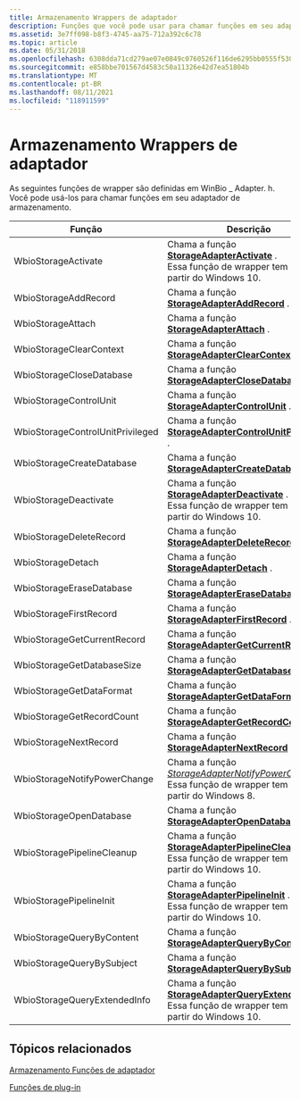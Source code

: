 ```yaml
---
title: Armazenamento Wrappers de adaptador
description: Funções que você pode usar para chamar funções em seu adaptador de armazenamento. Essas funções são definidas em WinBio \_ Adapter. h.
ms.assetid: 3e7ff098-b8f3-4745-aa75-712a392c6c78
ms.topic: article
ms.date: 05/31/2018
ms.openlocfilehash: 6308dda71cd279ae07e0849c0760526f116de6295bb0555f530f31a0033a5851
ms.sourcegitcommit: e858bbe701567d4583c50a11326e42d7ea51804b
ms.translationtype: MT
ms.contentlocale: pt-BR
ms.lasthandoff: 08/11/2021
ms.locfileid: "118911599"
---
```

# <a name="storage-adapter-wrappers"></a>Armazenamento Wrappers de adaptador

As seguintes funções de wrapper são definidas em WinBio \_ Adapter. h. Você pode usá-los para chamar funções em seu adaptador de armazenamento.



| Função                                    | Descrição                                                                                                                                                                     |
|---------------------------------------------|---------------------------------------------------------------------------------------------------------------------------------------------------------------------------------|
| WbioStorageActivate<br/>              | Chama a função [**StorageAdapterActivate**](/windows/desktop/api/Winbio_adapter/nc-winbio_adapter-pibio_storage_activate_fn) .<br/> Essa função de wrapper tem suporte a partir do Windows 10.<br/>                   |
| WbioStorageAddRecord<br/>             | Chama a função [**StorageAdapterAddRecord**](/windows/desktop/api/Winbio_adapter/nc-winbio_adapter-pibio_storage_add_record_fn) .<br/>                                                                                       |
| WbioStorageAttach<br/>                | Chama a função [**StorageAdapterAttach**](/windows/desktop/api/Winbio_adapter/nc-winbio_adapter-pibio_storage_attach_fn) .<br/>                                                                                             |
| WbioStorageClearContext<br/>          | Chama a função [**StorageAdapterClearContext**](/windows/desktop/api/Winbio_adapter/nc-winbio_adapter-pibio_storage_clear_context_fn) .<br/>                                                                                 |
| WbioStorageCloseDatabase<br/>         | Chama a função [**StorageAdapterCloseDatabase**](/windows/desktop/api/Winbio_adapter/nc-winbio_adapter-pibio_storage_close_database_fn) .<br/>                                                                               |
| WbioStorageControlUnit<br/>           | Chama a função [**StorageAdapterControlUnit**](/windows/desktop/api/Winbio_adapter/nc-winbio_adapter-pibio_storage_control_unit_fn) .<br/>                                                                                   |
| WbioStorageControlUnitPrivileged<br/> | Chama a função [**StorageAdapterControlUnitPrivileged**](/windows/desktop/api/Winbio_adapter/nc-winbio_adapter-pibio_storage_control_unit_privileged_fn) .<br/>                                                               |
| WbioStorageCreateDatabase<br/>        | Chama a função [**StorageAdapterCreateDatabase**](/windows/desktop/api/Winbio_adapter/nc-winbio_adapter-pibio_storage_create_database_fn) .<br/>                                                                             |
| WbioStorageDeactivate<br/>            | Chama a função [**StorageAdapterDeactivate**](/windows/desktop/api/Winbio_adapter/nc-winbio_adapter-pibio_storage_deactivate_fn) .<br/> Essa função de wrapper tem suporte a partir do Windows 10.<br/>               |
| WbioStorageDeleteRecord<br/>          | Chama a função [**StorageAdapterDeleteRecord**](/windows/desktop/api/Winbio_adapter/nc-winbio_adapter-pibio_storage_delete_record_fn) .<br/>                                                                                 |
| WbioStorageDetach<br/>                | Chama a função [**StorageAdapterDetach**](/windows/desktop/api/Winbio_adapter/nc-winbio_adapter-pibio_storage_detach_fn) .<br/>                                                                                             |
| WbioStorageEraseDatabase<br/>         | Chama a função [**StorageAdapterEraseDatabase**](/windows/desktop/api/Winbio_adapter/nc-winbio_adapter-pibio_storage_erase_database_fn) .<br/>                                                                               |
| WbioStorageFirstRecord<br/>           | Chama a função [**StorageAdapterFirstRecord**](/windows/desktop/api/Winbio_adapter/nc-winbio_adapter-pibio_storage_first_record_fn) .<br/>                                                                                   |
| WbioStorageGetCurrentRecord<br/>      | Chama a função [**StorageAdapterGetCurrentRecord**](/windows/desktop/api/Winbio_adapter/nc-winbio_adapter-pibio_storage_get_current_record_fn) .<br/>                                                                         |
| WbioStorageGetDatabaseSize<br/>       | Chama a função [**StorageAdapterGetDatabaseSize**](/windows/desktop/api/Winbio_adapter/nc-winbio_adapter-pibio_storage_get_database_size_fn) .<br/>                                                                           |
| WbioStorageGetDataFormat<br/>         | Chama a função [**StorageAdapterGetDataFormat**](/windows/desktop/api/Winbio_adapter/nc-winbio_adapter-pibio_storage_get_data_format_fn) .<br/>                                                                               |
| WbioStorageGetRecordCount<br/>        | Chama a função [**StorageAdapterGetRecordCount**](/windows/desktop/api/Winbio_adapter/nc-winbio_adapter-pibio_storage_get_record_count_fn) .<br/>                                                                             |
| WbioStorageNextRecord<br/>            | Chama a função [**StorageAdapterNextRecord**](/windows/desktop/api/Winbio_adapter/nc-winbio_adapter-pibio_storage_next_record_fn) .<br/>                                                                                     |
| WbioStorageNotifyPowerChange<br/>     | Chama a função [*StorageAdapterNotifyPowerChange*](/windows/desktop/api/Winbio_adapter/nc-winbio_adapter-pibio_storage_notify_power_change_fn) .<br/> Essa função de wrapper tem suporte a partir do Windows 8.<br/>    |
| WbioStorageOpenDatabase<br/>          | Chama a função [**StorageAdapterOpenDatabase**](/windows/desktop/api/Winbio_adapter/nc-winbio_adapter-pibio_storage_open_database_fn) .<br/>                                                                                 |
| WbioStoragePipelineCleanup<br/>       | Chama a função [**StorageAdapterPipelineCleanup**](/windows/desktop/api/Winbio_adapter/nc-winbio_adapter-pibio_storage_pipeline_cleanup_fn) .<br/> Essa função de wrapper tem suporte a partir do Windows 10.<br/>     |
| WbioStoragePipelineInit<br/>          | Chama a função [**StorageAdapterPipelineInit**](/windows/desktop/api/Winbio_adapter/nc-winbio_adapter-pibio_storage_pipeline_init_fn) .<br/> Essa função de wrapper tem suporte a partir do Windows 10.<br/>           |
| WbioStorageQueryByContent<br/>        | Chama a função [**StorageAdapterQueryByContent**](/windows/desktop/api/Winbio_adapter/nc-winbio_adapter-pibio_storage_query_by_content_fn) .<br/>                                                                             |
| WbioStorageQueryBySubject<br/>        | Chama a função [**StorageAdapterQueryBySubject**](/windows/desktop/api/Winbio_adapter/nc-winbio_adapter-pibio_storage_query_by_subject_fn) .<br/>                                                                             |
| WbioStorageQueryExtendedInfo<br/>     | Chama a função [**StorageAdapterQueryExtendedInfo**](/windows/desktop/api/Winbio_adapter/nc-winbio_adapter-pibio_storage_query_extended_info_fn) .<br/> Essa função de wrapper tem suporte a partir do Windows 10.<br/> |



 

## <a name="related-topics"></a>Tópicos relacionados

<dl> <dt>

[Armazenamento Funções de adaptador](storage-adapter-functions.md)
</dt> <dt>

[Funções de plug-in](plug-in-functions.md)
</dt> </dl>

 

 





